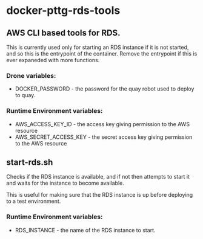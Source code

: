# docker-pttg-rds-tools
## AWS CLI based tools for RDS.

This is currently used only for starting an RDS instance if it is not started, and so this is the 
entrypoint of the container. Remove the entrypoint if this is ever expaneded with more functions.

### Drone variables:
* DOCKER_PASSWORD - the password for the quay robot used to deploy to quay. 

### Runtime Environment variables:
* AWS_ACCESS_KEY_ID - the access key giving permission to the AWS resource
* AWS_SECRET_ACCESS_KEY - the secret access key giving permission to the AWS resource

## start-rds.sh
Checks if the RDS instance is available, and if not then attempts to start it and waits for 
the instance to become available.

This is useful for making sure that the RDS instance is up before deploying to a test environment.

### Runtime Environment variables:
* RDS_INSTANCE - the name of the RDS instance to start.
